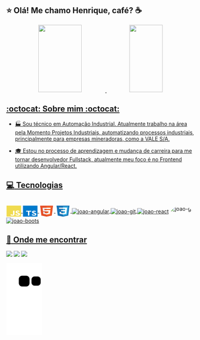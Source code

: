## :star: Olá! Me chamo Henrique, café? :coffee: 

<div align="center">
  <a href="https://github.com/Jhenrique12">
  <img height="180em" width="48%" src="https://github-readme-stats.vercel.app/api?username=Jhenrique12&show_icons=true&theme=radical&include_all_commits=true&count_private=true"/>
  <img height="180em" width="42%" src="https://github-readme-stats.vercel.app/api/top-langs/?username=Jhenrique12&layout=compact&langs_count=7&theme=radical"/>
</div>

## :octocat: Sobre mim :octocat: 
- 🏭 Sou técnico em Automação Industrial. Atualmente trabalho na área pela Momento Projetos Industriais, automatizando processos industriais, principalmente para empresas mineradoras, como a VALE S/A. 

- :mortar_board: Estou no processo de aprendizagem e mudança de carreira para me tornar desenvolvedor Fullstack, atualmente meu foco é no Frontend utilizando Angular/React.



## :computer: Tecnologias

<div style="display: inline_block"><br>
  <img align="center" alt="Joao-js" height="30" width="40" src="https://raw.githubusercontent.com/devicons/devicon/master/icons/javascript/javascript-plain.svg">
  <img align="center" alt="Joao-ts"  height="30" width="40"  src="https://raw.githubusercontent.com/devicons/devicon/master/icons/typescript/typescript-plain.svg">
  <img align="center" alt="joao-html"  height="30" width="40" src="https://raw.githubusercontent.com/devicons/devicon/master/icons/html5/html5-original.svg">
  <img align="center" alt="joao-css"  height="30" width="40"  src="https://raw.githubusercontent.com/devicons/devicon/master/icons/css3/css3-original.svg">
  <img align="center" alt="joao-angular" height="30" width="40" src="https://cdn.jsdelivr.net/gh/devicons/devicon/icons/angularjs/angularjs-plain.svg">
 <img align="center" alt="joao-git" height="30" width="40" 
 src="https://cdn.jsdelivr.net/gh/devicons/devicon/icons/git/git-original.svg" /> 
 <img align="right" alt="joao-gif" height="150" style="border-radius:50px;" src="https://www.mygo.ge/uploads/blog/1584023795.jpg">
 <img align="center" alt="joao-react" height="30" width="40" 
 src="https://cdn.jsdelivr.net/gh/devicons/devicon/icons/react/react-original.svg" /> 
 <img align="center" alt="joao-boots" height="30" width="40" 
 src="https://cdn.jsdelivr.net/gh/devicons/devicon/icons/bootstrap/bootstrap-original.svg" /> 
 
 

## :speech_balloon: Onde me encontrar

<div> 
  <a href="https://instagram.com/joojh_0" target="_blank"><img src="https://img.shields.io/badge/-Instagram-%23E4405F?style=for-the-badge&logo=instagram&logoColor=white" target="_blank"></a>
  <a href = "mailto:henrique.joaocv@gmail.com"><img src="https://img.shields.io/badge/-Gmail-%23333?style=for-the-badge&logo=gmail&logoColor=white" target="_blank"></a>
<a href="https://www.linkedin.com/in/jo%C3%A3o-henrique-camelo-vieira-6840621b3" target="_blank"><img src="https://img.shields.io/badge/-LinkedIn-%230077B5?style=for-the-badge&logo=linkedin&logoColor=white" target="_blank"></a> 

  
  ![Snake animation](https://github.com/Jhenrique12/Jhenrique12/blob/output/github-contribution-grid-snake.svg)
</div>
